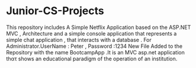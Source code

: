 # Junior-CS-Projects
This repository includes A Simple Netflix Application based on the ASP.NET MVC , Architecture and a simple console application that represents a simple chat application , that interacts with a database . For Administrator.UserName : Peter , Password :1234 
New File Added to the Repository with the name BootcampApp .It is an MVC asp.net application thατ shows an educational paradigm of the operation of an institution. 
